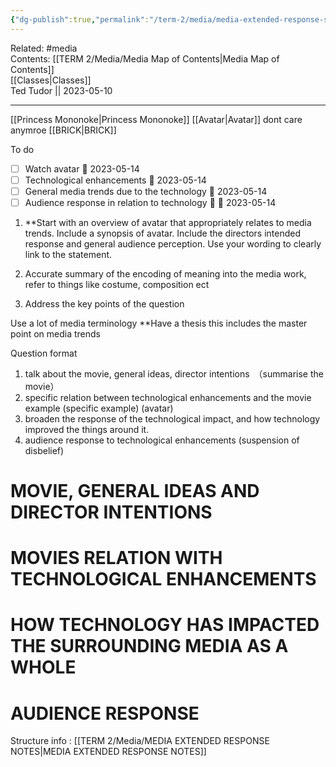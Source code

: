 ```yaml
---
{"dg-publish":true,"permalink":"/term-2/media/media-extended-response-study/"}
---
```


Related: #media  
Contents: [[TERM 2/Media/Media Map of Contents\|Media Map of Contents]]  
[[Classes\|Classes]]  
Ted Tudor || 2023-05-10
***
[[Princess Mononoke\|Princess Mononoke]]
[[Avatar\|Avatar]] dont care anymroe
[[BRICK\|BRICK]]


To do 
- [ ] Watch avatar 📅 2023-05-14
- [ ] Technological enhancements 📅 2023-05-14 
- [ ] General media trends due to the technology 📅 2023-05-14 
- [ ] Audience response in relation to technology 🔼 📅 2023-05-14

1) **Start with an overview of avatar that appropriately relates to media trends. Include a synopsis of avatar. Include the directors intended response and general audience perception. Use your wording to clearly link to the statement.

2) Accurate summary of the encoding of meaning into the media work, refer to things like costume, composition ect

3) Address the key points of the question 

Use a lot of media terminology 
**Have a thesis this includes the master point on media trends

Question format 
1. talk about the movie, general ideas, director intentions　（summarise the movie） 
2. specific relation between technological enhancements and the movie example (specific example) (avatar)
3. broaden the response of the technological impact, and how technology improved the things around it.
4. audience response to technological enhancements (suspension of disbelief)

# MOVIE, GENERAL IDEAS AND DIRECTOR INTENTIONS

# MOVIES RELATION WITH TECHNOLOGICAL ENHANCEMENTS

# HOW TECHNOLOGY HAS IMPACTED THE SURROUNDING MEDIA AS A WHOLE

# AUDIENCE RESPONSE

Structure info : [[TERM 2/Media/MEDIA EXTENDED RESPONSE NOTES\|MEDIA EXTENDED RESPONSE NOTES]]

